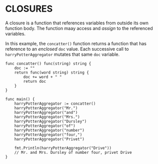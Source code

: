 # CLOSURES

A closure is a function that references variables from outside its own function body. The function maay access and _assign_ to the referenced variables.

In this example, the `concatter()` function returns a function that has reference to an _enclosed_ `doc` value. Each successive call to `harryPotterAggregator` mutates that same `doc` variable.

```
func concatter() func(string) string {
    doc := ""
    return func(word string) string {
        doc += word + " "
        return doc
    }
}

func main() {
    harryPotterAggregator := concatter()
    harryPotterAggregator("Mr.")
    harryPotterAggregator("and")
    harryPotterAggregator("Mrs.")
    harryPotterAggregator("Dursley")
    harryPotterAggregator("of")
    harryPotterAggregator("number")
    harryPotterAggregator("four,")
    harryPotterAggregator("Privet")

    fmt.Println(harryPotterAggregator("Drive"))
    // Mr. and Mrs. Dursley of number four, privet Drive
}
```
